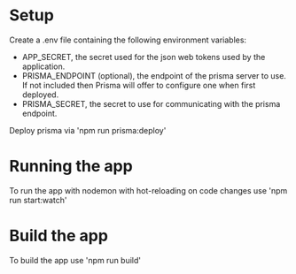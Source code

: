 # Setup

Create a .env file containing the following environment variables:

-   APP_SECRET, the secret used for the json web tokens used by the application.
-   PRISMA_ENDPOINT (optional), the endpoint of the prisma server to use. If not included then Prisma will offer to configure one when first deployed.
-   PRISMA_SECRET, the secret to use for communicating with the prisma endpoint.

Deploy prisma via 'npm run prisma:deploy'

# Running the app

To run the app with nodemon with hot-reloading on code changes use 'npm run start:watch'

# Build the app

To build the app use 'npm run build'

